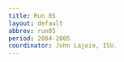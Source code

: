 ```yaml
---
title: Run 05
layout: default
abbrev: run05
period: 2004-2005
coordinator: John Lajoie, ISU.
---
```

